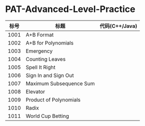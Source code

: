 # PAT-Advanced-Level-Practice

|标号|标题                       |代码(C++/Java)|
|----|-------------------------|-------------|
|1001|A+B Format               |             |
|1002|A+B for Polynomials      |             |
|1003|Emergency                |             |
|1004|Counting Leaves          |             |
|1005|Spell It Right           |             |
|1006|Sign In and Sign Out     |             |
|1007|Maximum Subsequence Sum  |             |
|1008|Elevator                 |             |
|1009|Product of Polynomials   |             |
|1010|Radix                    |             |
|1011|World Cup Betting        |             |
